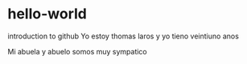 # hello-world
introduction to github
Yo estoy thomas laros y yo tieno veintiuno anos

Mi abuela y abuelo somos muy sympatico